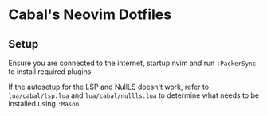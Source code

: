 # Cabal's Neovim Dotfiles

## Setup

Ensure you are connected to the internet,
startup nvim and run `:PackerSync` to install required plugins

If the autosetup for the LSP and NullLS doesn't work,
refer to `lua/cabal/lsp.lua` and `lua/cabal/nullls.lua`
to determine what needs to be installed using `:Mason`
